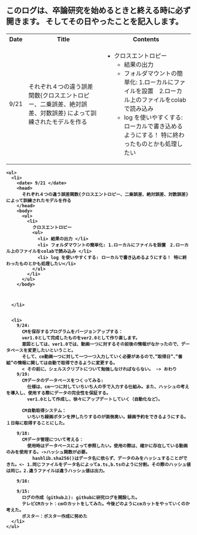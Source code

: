 <head>
  <h2>
  このログは、卒論研究を始めるときと終える時に必ず開きます。
そしてその日やったことを記入します。
  </h2>
</head>

<body><h4>
    <table>
      <tr>
        <th>Date</th>
        <th>Title</th>
        <th colspan="8">Contents</th>
      </tr>
      <tr>
        <td> 9/21 </td>
        <td>
          それぞれ４つの違う誤差関数{クロスエントロピー、二乗誤差、絶対誤差、対数誤差} によって訓練されたモデルを作る
        </td>
        <td>
          <ul>
            <li>
              クロスエントロピー
              <ul>
                <li> 結果の出力 </li>
                <li> フォルダマウントの簡単化: 1.ローカルにファイルを設置　2.ローカル上のファイルをcolabで読み込み </li>
                <li> log を使いやすくする: ローカルで書き込めるようにする！ 特に終わったものとかも処理したい</li>
              </ul>
            </li>
          </ul>
        </td>
      </tr>
    </table>

    <ul>
      <li>
        <date> 9/21 </date>
        <head>
          それぞれ４つの違う誤差関数{クロスエントロピー、二乗誤差、絶対誤差、対数誤差} によって訓練されたモデルを作る
        </head>
        <body>
          <ul>
            <li>
              クロスエントロピー
              <ul>
                <li> 結果の出力 </li>
                <li> フォルダマウントの簡単化: 1.ローカルにファイルを設置　2.ローカル上のファイルをcolabで読み込み </li>
                <li> log を使いやすくする: ローカルで書き込めるようにする！ 特に終わったものとかも処理したい</li>
              </ul>
            </li>
          </ul>
        </body>



      </li>


      <li>
        9/24:
          CMを保存するプログラムをバージョンアップする：
          ver1.0として完成したものをver2.0として作り直します。
          意図としては、ver1.0では、動画一つに対するその前後の情報がなかったので、データベースを変更したいということ。
          そして、cm動画一つに対して一つ一つ入力していく必要があるので、”取得日”、”番組”の情報に関しては自動で取得できるように変更する。
          < その前に、シェルスクリプトについて勉強しなければならない。 -> おわり
        9/19:
          CMデータのデータベースをつくってみる:
            仕様は、cm一つに対していちいち人の手で入力する仕組み。また、ハッシュの考えを導入し、使用する際にデータの完全性を保証する。
            ver1.0として作成し、徐々にアップデートしていく（自動化など）。

          CM自動取得システム：
            いちいち録画ボタンを押したりするのが面倒臭い。録画予約をできるようにする。　１日毎に取得することにした。

        9/18:
          CMデータ管理について考える：
            使用時はデータベースによって参照したい。使用の際は、確かに存在している動画のみを使用する。->ハッシュ関数が必要。
              hashlib.sha256()はデータ名に依らず、データのみをハッシュすることができた。<- 1.同じファイルをデータ名によってa.ts,b.tsのように分割。その際のハッシュ値は同じ。2.違うファイルは違うハッシュ値は出力。

        9/16:

        9/15:
          ログの作成（github上): githubに研究ログを開設した。
          テレビCMカット：cmのカットをしてみた。今後どのようにcmカットをやっていくのか考えた。
          ポスター：ポスター作成に努めた
      </li>
    </ul>

</h4></body>
